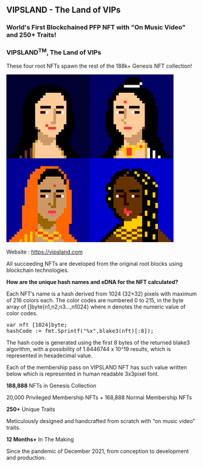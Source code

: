 ## VIPSLAND - The Land of VIPs

<!--

**Here are some ideas to get you started:**

🙋‍♀️ A short introduction - what is your organization all about?
🌈 Contribution guidelines - how can the community get involved?
👩‍💻 Useful resources - where can the community find your docs? Is there anything else the community should know?
🍿 Fun facts - what does your team eat for breakfast?
🧙 Remember, you can do mighty things with the power of [Markdown](https://docs.github.com/github/writing-on-github/getting-started-with-writing-and-formatting-on-github/basic-writing-and-formatting-syntax)
-->
### World's First Blockchained PFP NFT with "On Music Video" and 250+ Traits!

### VIPSLAND<sup>TM</sup>, The Land of VIPs

These four root NFTs spawn the rest of the 188k+ Genesis NFT collection!

<img src="https://github.com/vipsland/main/blob/main/moolahlisa.png" height=220 align=left>
<img src="https://github.com/vipsland/main/blob/main/jadelisa.png" height=220 align=left>
<img src="https://github.com/vipsland/main/blob/main/shrilisa.png" height=220 align=left>
<img src="https://github.com/vipsland/main/blob/main/amarelisa.png" height=220>

Website : https://vipsland.com

All succeeding NFTs are developed from the original root blocks using blockchain technologies.


**How are the unique hash names and eDNA for the NFT calculated?**

Each NFT’s name is a hash derived from 1024 (32×32) pixels with maximum of 216 colors each. The color codes are numbered 0 to 215, in the byte array of []byte{n1,n2,n3…,n1024} where n denotes the numeric value of color codes.

<pre>
var nft [1024]byte; 
hashCode := fmt.Sprintf("%x",blake3(nft)[:8]);
</pre>

The hash code is generated using the first 8 bytes of the returned blake3 algorithm, with a possibility of 1.8446744 x 10^19 results, which is represented in hexadecimal value.

Each of the membership pass on VIPSLAND NFT has such value written below which is represented in human readable 3x3pixel font.


**188,888** NFTs in Genesis Collection

20,000 Privileged Membership NFTs +
168,888 Normal Membership NFTs


**250+** Unique Traits

Meticulously designed and handcrafted from scratch with “on music video” traits.


**12 Months+** In The Making

Since the pandemic of December 2021, from conception to development and production.
